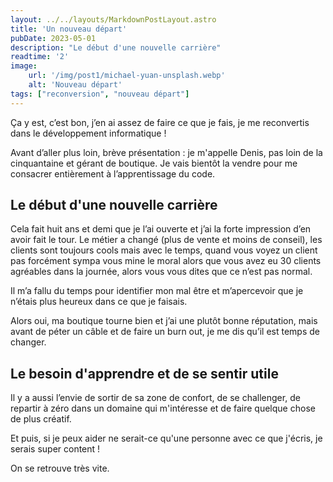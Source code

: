 ```yaml
---
layout: ../../layouts/MarkdownPostLayout.astro
title: 'Un nouveau départ'
pubDate: 2023-05-01
description: "Le début d'une nouvelle carrière"
readtime: '2'
image:
    url: '/img/post1/michael-yuan-unsplash.webp' 
    alt: 'Nouveau départ'
tags: ["reconversion", "nouveau départ"]
---
```

Ça y est, c’est bon, j’en ai assez de faire ce que je fais, je me reconvertis dans le développement informatique !


Avant d’aller plus loin, brève présentation : je m'appelle Denis, pas loin de la cinquantaine et gérant de boutique. Je vais bientôt la vendre pour me consacrer entièrement à l’apprentissage du code.

## Le début d'une nouvelle carrière

Cela fait huit ans et demi que je l’ai ouverte et j’ai la forte impression d’en avoir fait le tour. Le métier a changé (plus de vente et moins de conseil), les clients sont toujours cools mais avec le temps, quand vous voyez un client pas forcément sympa vous mine le moral alors que vous avez eu 30 clients agréables dans la journée, alors vous vous dites que ce n’est pas normal.

Il m’a fallu du temps pour identifier mon mal être et m’apercevoir que je n’étais plus heureux dans ce que je faisais. 

Alors oui, ma boutique tourne bien et j’ai une plutôt bonne réputation, mais avant de péter un câble et de faire un burn out, je me dis qu’il est temps de changer.

## Le besoin d'apprendre et de se sentir utile

Il y a aussi l’envie de sortir de sa zone de confort, de se challenger, de repartir à zéro dans un domaine qui m'intéresse et de faire quelque chose de plus créatif.

Et puis, si je peux aider ne serait-ce qu'une personne avec ce que j'écris, je serais super content !

On se retrouve très vite. 
